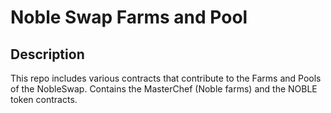 # Noble Swap Farms and Pool

## Description

This repo includes various contracts that contribute to the Farms and Pools of the NobleSwap. Contains the MasterChef (Noble farms) and the NOBLE token contracts.
